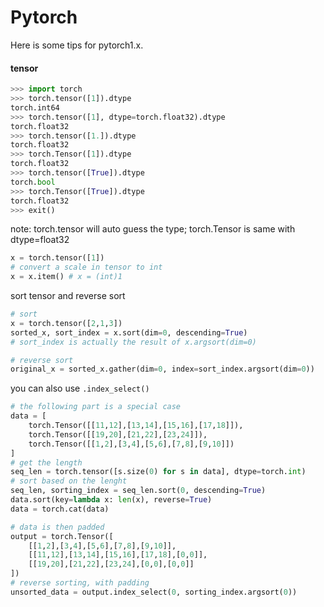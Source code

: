 # Pytorch

Here is some tips for pytorch1.x.

#### tensor

```python
>>> import torch
>>> torch.tensor([1]).dtype
torch.int64
>>> torch.tensor([1], dtype=torch.float32).dtype
torch.float32
>>> torch.tensor([1.]).dtype
torch.float32
>>> torch.Tensor([1]).dtype
torch.float32
>>> torch.tensor([True]).dtype
torch.bool
>>> torch.Tensor([True]).dtype
torch.float32
>>> exit()
```

note: torch.tensor will auto guess the type; torch.Tensor is same with dtype=float32

```python
x = torch.tensor([1])
# convert a scale in tensor to int
x = x.item() # x = (int)1
```

sort tensor and reverse sort

```python
# sort
x = torch.tensor([2,1,3])
sorted_x, sort_index = x.sort(dim=0, descending=True)
# sort_index is actually the result of x.argsort(dim=0)

# reverse sort
original_x = sorted_x.gather(dim=0, index=sort_index.argsort(dim=0))
```

you can also use `.index_select()`

```python
# the following part is a special case
data = [
    torch.Tensor([[11,12],[13,14],[15,16],[17,18]]),
    torch.Tensor([[19,20],[21,22],[23,24]]),
    torch.Tensor([[1,2],[3,4],[5,6],[7,8],[9,10]])
]
# get the length
seq_len = torch.tensor([s.size(0) for s in data], dtype=torch.int)
# sort based on the lenght
seq_len, sorting_index = seq_len.sort(0, descending=True)
data.sort(key=lambda x: len(x), reverse=True)
data = torch.cat(data)

# data is then padded
output = torch.Tensor([
    [[1,2],[3,4],[5,6],[7,8],[9,10]],
    [[11,12],[13,14],[15,16],[17,18],[0,0]],
    [[19,20],[21,22],[23,24],[0,0],[0,0]]
])
# reverse sorting, with padding
unsorted_data = output.index_select(0, sorting_index.argsort(0))
```

